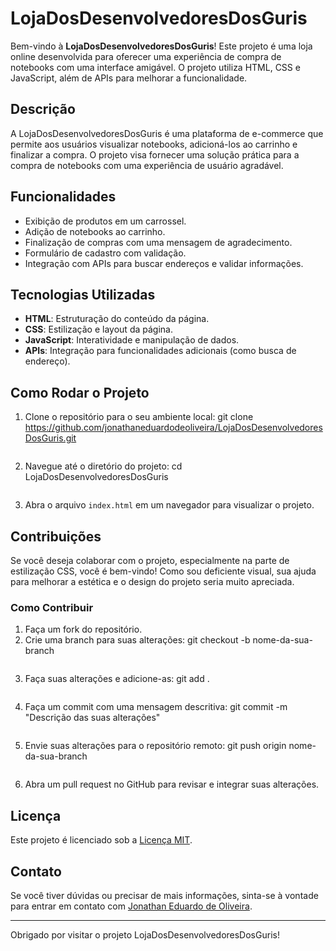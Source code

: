 # LojaDosDesenvolvedoresDosGuris

Bem-vindo à **LojaDosDesenvolvedoresDosGuris**! Este projeto é uma loja online desenvolvida para oferecer uma experiência de compra de notebooks com uma interface amigável. O projeto utiliza HTML, CSS e JavaScript, além de APIs para melhorar a funcionalidade.

## Descrição

A LojaDosDesenvolvedoresDosGuris é uma plataforma de e-commerce que permite aos usuários visualizar notebooks, adicioná-los ao carrinho e finalizar a compra. O projeto visa fornecer uma solução prática para a compra de notebooks com uma experiência de usuário agradável.

## Funcionalidades

- Exibição de produtos em um carrossel.
- Adição de notebooks ao carrinho.
- Finalização de compras com uma mensagem de agradecimento.
- Formulário de cadastro com validação.
- Integração com APIs para buscar endereços e validar informações.

## Tecnologias Utilizadas

- **HTML**: Estruturação do conteúdo da página.
- **CSS**: Estilização e layout da página.
- **JavaScript**: Interatividade e manipulação de dados.
- **APIs**: Integração para funcionalidades adicionais (como busca de endereço).

## Como Rodar o Projeto

1. Clone o repositório para o seu ambiente local:
   git clone https://github.com/jonathaneduardodeoliveira/LojaDosDesenvolvedoresDosGuris.git
   ```

2. Navegue até o diretório do projeto:
   cd LojaDosDesenvolvedoresDosGuris
   ```

3. Abra o arquivo `index.html` em um navegador para visualizar o projeto.

## Contribuições

Se você deseja colaborar com o projeto, especialmente na parte de estilização CSS, você é bem-vindo! Como sou deficiente visual, sua ajuda para melhorar a estética e o design do projeto seria muito apreciada.

### Como Contribuir

1. Faça um fork do repositório.
2. Crie uma branch para suas alterações:
   git checkout -b nome-da-sua-branch
   ```
3. Faça suas alterações e adicione-as:
   git add .
   ```
4. Faça um commit com uma mensagem descritiva:
   git commit -m "Descrição das suas alterações"
   ```
5. Envie suas alterações para o repositório remoto:
   git push origin nome-da-sua-branch
   ```
6. Abra um pull request no GitHub para revisar e integrar suas alterações.

## Licença

Este projeto é licenciado sob a [Licença MIT](LICENSE).

## Contato

Se você tiver dúvidas ou precisar de mais informações, sinta-se à vontade para entrar em contato com [Jonathan Eduardo de Oliveira](mailto:jonathan.mega2@gmail.com).

---

Obrigado por visitar o projeto LojaDosDesenvolvedoresDosGuris!
```
